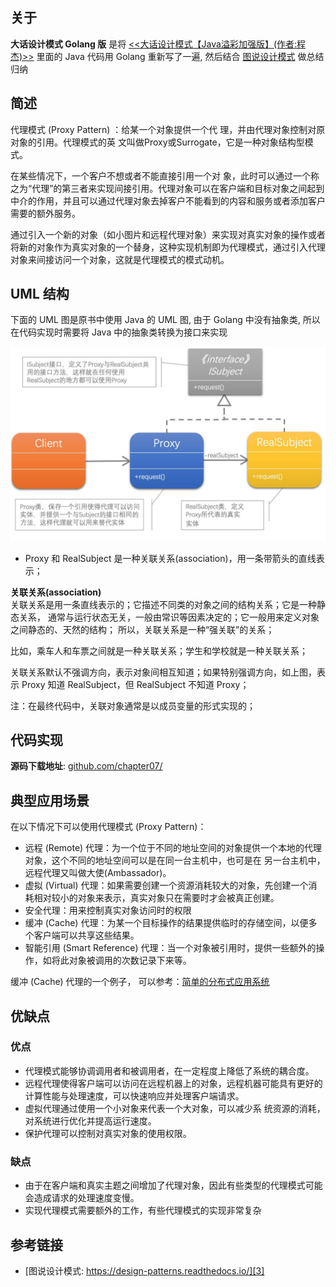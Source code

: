[1]: https://juejin.cn/post/6844903703447765005
[2]: https://github.com/hzgaoshichao/playwithdesignpattern/tree/main/chapter07
[3]: https://design-patterns.readthedocs.io/zh-cn/latest/structural_patterns/proxy.html
[4]: https://book.douban.com/subject/36116620/
[5]: https://design-patterns.readthedocs.io/zh-cn/latest/index.html
[6]: https://github.com/ruanrunxue/Practice-Design-Pattern--Go-Implementation/blob/main/docs/go_practice_design_pattern__proxy.md

## 关于
**大话设计模式 Golang 版** 是将 [<<大话设计模式【Java溢彩加强版】(作者:程杰)>>][4] 里面的 Java 代码用 Golang 重新写了一遍, 然后结合 [图说设计模式][5] 做总结归纳

## 简述
代理模式 (Proxy Pattern) ：给某一个对象提供一个代 理，并由代理对象控制对原对象的引用。代理模式的英 文叫做Proxy或Surrogate，它是一种对象结构型模式。

在某些情况下，一个客户不想或者不能直接引用一个对 象，此时可以通过一个称之为“代理”的第三者来实现间接引用。代理对象可以在客户端和目标对象之间起到中介的作用，并且可以通过代理对象去掉客户不能看到的内容和服务或者添加客户需要的额外服务。

通过引入一个新的对象（如小图片和远程代理对象）来实现对真实对象的操作或者将新的对象作为真实对象的一个替身，这种实现机制即为代理模式，通过引入代理对象来间接访问一个对象，这就是代理模式的模式动机。

## UML 结构
下面的 UML 图是原书中使用 Java 的 UML 图, 由于 Golang 中没有抽象类, 所以在代码实现时需要将 Java 中的抽象类转换为接口来实现

![chapter07-01-uml.png](../images/chapter07-01-uml.png)


- Proxy 和 RealSubject 是一种关联关系(association)，用一条带箭头的直线表示；

**关联关系(association)**  
关联关系是用一条直线表示的；它描述不同类的对象之间的结构关系；它是一种静态关系， 通常与运行状态无关，一般由常识等因素决定的；它一般用来定义对象之间静态的、天然的结构； 所以，关联关系是一种“强关联”的关系；

比如，乘车人和车票之间就是一种关联关系；学生和学校就是一种关联关系；

关联关系默认不强调方向，表示对象间相互知道；如果特别强调方向，如上图，表示 Proxy 知道 RealSubject，但 RealSubject 不知道 Proxy；

注：在最终代码中，关联对象通常是以成员变量的形式实现的；

## 代码实现
**源码下载地址**: [github.com/chapter07/][2]

## 典型应用场景
在以下情况下可以使用代理模式 (Proxy Pattern)：

- 远程 (Remote) 代理：为一个位于不同的地址空间的对象提供一个本地的代理对象，这个不同的地址空间可以是在同一台主机中，也可是在 另一台主机中，远程代理又叫做大使(Ambassador)。
- 虚拟 (Virtual) 代理：如果需要创建一个资源消耗较大的对象，先创建一个消耗相对较小的对象来表示，真实对象只在需要时才会被真正创建。
- 安全代理：用来控制真实对象访问时的权限
- 缓冲 (Cache) 代理：为某一个目标操作的结果提供临时的存储空间，以便多个客户端可以共享这些结果。
- 智能引用 (Smart Reference) 代理：当一个对象被引用时，提供一些额外的操作，如将此对象被调用的次数记录下来等。

缓冲 (Cache) 代理的一个例子， 可以参考：[简单的分布式应用系统][6]

## 优缺点
### 优点
- 代理模式能够协调调用者和被调用者，在一定程度上降低了系统的耦合度。
- 远程代理使得客户端可以访问在远程机器上的对象，远程机器可能具有更好的计算性能与处理速度，可以快速响应并处理客户端请求。
- 虚拟代理通过使用一个小对象来代表一个大对象，可以减少系 统资源的消耗，对系统进行优化并提高运行速度。
- 保护代理可以控制对真实对象的使用权限。

### 缺点
- 由于在客户端和真实主题之间增加了代理对象，因此有些类型的代理模式可能会造成请求的处理速度变慢。
- 实现代理模式需要额外的工作，有些代理模式的实现非常复杂

## 参考链接
- [图说设计模式: https://design-patterns.readthedocs.io/][3]
